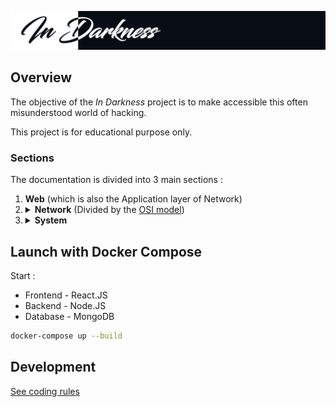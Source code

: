 ![Banner](banner.png)

## Overview

The objective of the *In Darkness* project is to make accessible this often misunderstood world of hacking.

This project is for educational purpose only.

### Sections

The documentation is divided into 3 main sections :
<ol>
<li><b>Web</b> (which is also the Application layer of Network)</li>
<li>
<details>
	<summary><b>Network</b> (Divided by the <a href="https://en.wikipedia.org/wiki/OSI_model">OSI model</a>)</summary>
<table>
	<tr>
		<td>Application</td>
		<td>Web vulnerabilities, Denial of Service attacks, Google Hacking etc.</td>
	</tr>
	<tr>
		<td>Session</td>
		<td>SSL/TLS attacks</td>
	</tr>
	<tr>
		<td>Transport</td>
		<td>UDP DDoS reflection</td>
	</tr>
	<tr>
		<td>Data link</td>
		<td>ARP spoofing, DNS cache poisoning, wireless networks attacks etc.</td>
	</tr>
</table>
</details>
</li>
<li>
<details>
	<summary><b>System</b></summary>
<table>
	<tr>
		<td>Binary</td>
		<td rowspan="2">Anomaly exploitation, malwares, AV evasion</td>
		<td>Side-channel attack</td>
	</tr>
	<tr>
		<td>Scripting</td>
		<td>Polymorphic and self-modifying codes</td>
	</tr>
	<tr>
		<td>High-risk vulnerabilities</td>
		<td colspan="2">RCE, LPE, SBX, VME and FCP</td>
	</tr>
</table>
</details>
</li>
</ol>

## Launch with Docker Compose

Start :
- Frontend - React.JS
- Backend - Node.JS
- Database - MongoDB

```sh
docker-compose up --build
```

## Development

[See coding rules](coding-rules.md)
